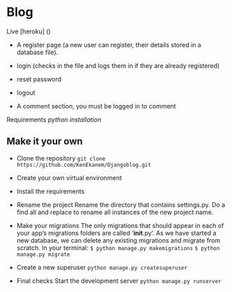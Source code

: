 # Blog

Live [heroku] ()


- A register page (a new user can register, their details stored in a database file). 

- login (checks in the file and logs them in if they are already registered)

- reset password

- logout

- A comment section, you must be logged in to comment

Requirements
_python installation_

## Make it your own
- Clone the repository
    `git clone https://github.com/KenEkanem/Djangoblog.git`

- Create your own virtual environment

- Install the requirements

- Rename the project
Rename the directory that contains settings.py.
Do a find all and replace to rename all instances of the new project name.

- Make your migrations
The only migrations that should appear in each of your app’s migrations folders are called ‘__init__.py’. As we have started a new database, we can delete any existing migrations and migrate from scratch.
In your terminal:
    `$ python manage.py makemigrations`
    `$ python manage.py migrate`

- Create a new superuser
    `python manage.py createsuperuser`

- Final checks
Start the development server
    `python manage.py runserver`






